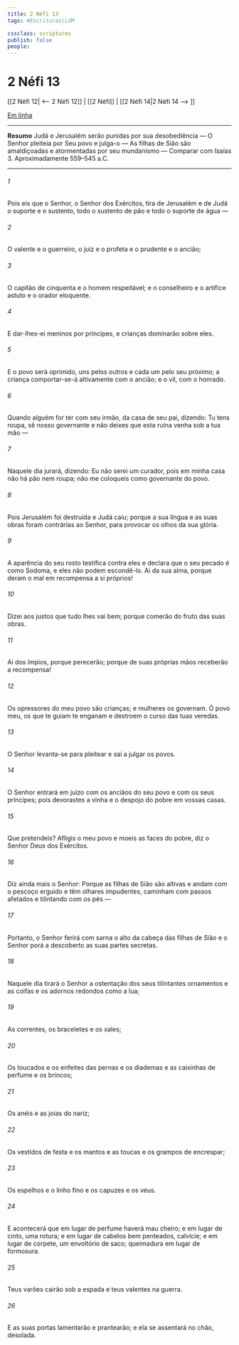 ```yaml
---
title: 2 Néfi 13
tags: #Escrituras\LdM

cssclass: scriptures
publish: false
people:
---
```


# 2 Néfi 13
[[2 Néfi 12| <-- 2 Néfi 12]] | [[2 Néfi]] | [[2 Néfi 14|2 Néfi 14 --> ]]

[Em linha](https://churchofjesuschrist.org/study/scriptures/bofm/2-ne/13?lang=por)

---
__Resumo__
Judá e Jerusalém serão punidas por sua desobediência — O Senhor pleiteia por Seu povo e julga-o — As filhas de Sião são amaldiçoadas e atormentadas por seu mundanismo — Comparar com Isaías 3. Aproximadamente 559–545 a.C.

---
###### 1 
Pois eis que o Senhor, o Senhor dos Exércitos, tira de Jerusalém e de Judá o suporte e o sustento, todo o sustento de pão e todo o suporte de água —

###### 2 
O valente e o guerreiro, o juiz e o profeta e o prudente e o ancião;

###### 3 
O capitão de cinquenta e o homem respeitável; e o conselheiro e o artífice astuto e o orador eloquente.

###### 4 
E dar-lhes-ei meninos por príncipes, e crianças dominarão sobre eles.

###### 5 
E o povo será oprimido, uns pelos outros e cada um pelo seu próximo; a criança comportar-se-á altivamente com o ancião; e o vil, com o honrado.

###### 6 
Quando alguém for ter com seu irmão, da casa de seu pai, dizendo: Tu tens roupa, sê nosso governante e não deixes que esta ruína venha sob a tua mão —

###### 7 
Naquele dia jurará, dizendo: Eu não serei um curador, pois em minha casa não há pão nem roupa; não me coloqueis como governante do povo.

###### 8 
Pois Jerusalém foi destruída e Judá caiu; porque a sua língua e as suas obras foram contrárias ao Senhor, para provocar os olhos da sua glória.

###### 9 
A aparência do seu rosto testifica contra eles e declara que o seu pecado é como Sodoma, e eles não podem escondê-lo. Ai da sua alma, porque deram o mal em recompensa a si próprios!

###### 10 
Dizei aos justos que tudo lhes vai bem; porque comerão do fruto das suas obras.

###### 11 
Ai dos ímpios, porque perecerão; porque de suas próprias mãos receberão a recompensa!

###### 12 
Os opressores do meu povo são crianças; e mulheres os governam. Ó povo meu, os que te guiam te enganam e destroem o curso das tuas veredas.

###### 13 
O Senhor levanta-se para pleitear e sai a julgar os povos.

###### 14 
O Senhor entrará em juízo com os anciãos do seu povo e com os seus príncipes; pois devorastes a vinha e o despojo do pobre em vossas casas.

###### 15 
Que pretendeis? Afligis o meu povo e moeis as faces do pobre, diz o Senhor Deus dos Exércitos.

###### 16 
Diz ainda mais o Senhor: Porque as filhas de Sião são altivas e andam com o pescoço erguido e têm olhares impudentes, caminham com passos afetados e tilintando com os pés —

###### 17 
Portanto, o Senhor ferirá com sarna o alto da cabeça das filhas de Sião e o Senhor porá a descoberto as suas partes secretas.

###### 18 
Naquele dia tirará o Senhor a ostentação dos seus tilintantes ornamentos e as coifas e os adornos redondos como a lua;

###### 19 
As correntes, os braceletes e os xales;

###### 20 
Os toucados e os enfeites das pernas e os diademas e as caixinhas de perfume e os brincos;

###### 21 
Os anéis e as joias do nariz;

###### 22 
Os vestidos de festa e os mantos e as toucas e os grampos de encrespar;

###### 23 
Os espelhos e o linho fino e os capuzes e os véus.

###### 24 
E acontecerá que em lugar de perfume haverá mau cheiro; e em lugar de cinto, uma rotura; e em lugar de cabelos bem penteados, calvície; e em lugar de corpete, um envoltório de saco; queimadura em lugar de formosura.

###### 25 
Teus varões cairão sob a espada e teus valentes na guerra.

###### 26 
E as suas portas lamentarão e prantearão; e ela se assentará no chão, desolada.

